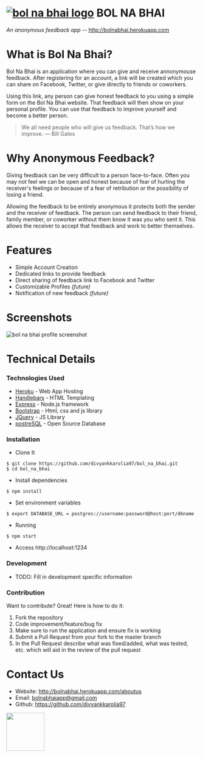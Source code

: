 # [![bol na bhai logo](/static/favicon.png)](http://bolnabhai.herokuapp.com) BOL NA BHAI
_An anonymous feedback app_
 -- http://bolnabhai.herokuapp.com

# What is Bol Na Bhai?

Bol Na Bhai is an application where you can give and receive annonymouse feedback. After registering for an account, a link will be created which you can share on Facebook, Twitter, or give directly to friends or coworkers.

Using this link, any person can give honest feedback to you using a simple form on the Bol Na Bhai website. That feedback will then show on your personal profile. You can use that feedback to improve yourself and become a better person.

> We all need people who will give us feedback. That’s how we improve.
> — Bill Gates

# Why Anonymous Feedback?

Giving feedback can be very difficult to a person face-to-face. Often you may not feel we can be open and honest because of fear of hurting the receiver's feelings or because of a fear of retribution or the possibility of losing a friend.

Allowing the feedback to be entirely anonymous it protects both the sender and the receiver of feedback. The person can send feedback to their friend, family member, or coworker without them know it was you who sent it. This allows the receiver to accept that feedback and work to better themselves.

# Features
  - Simple Account Creation
  - Dedicated links to provide feedback
  - Direct sharing of feedback link to Facebook and Twitter
  - Customizable Profiles _(future)_
  - Notification of new feedback _(future)_

# Screenshots

![bol na bhai profile screenshot](/static/SCREENSHOTS/2017-10-01_Profile.png)


# Technical Details

### Technologies Used
* [Heroku](https://www.heroku.com/) - Web App Hosting
* [Handlebars](http://handlebarsjs.com/) - HTML Templating
* [Express](https://expressjs.com/) - Node.js framework
* [Bootstrap](http://getbootstrap.com/) - Html, css and js library
* [JQuery](https://jquery.com/) - JS Library
* [postreSQL](https://www.postgresql.org/) - Open Source Database

### Installation

* Clone It
```
$ git clone https://github.com/divyankkarolia97/bol_na_bhai.git
$ cd bol_na_bhai
```
* Install dependencies
```
$ npm install
```
* Set environment variables
```
$ export DATABASE_URL = postgres://username:password@host:port/dbname
```
* Running
```
$ npm start
```
* Access http://localhost:1234

### Development
* TODO: Fill in development specific information

### Contribution
Want to contribute? Great! Here is how to do it:
1) Fork the repository
2) Code improvement/feature/bug fix
3) Make sure to run the application and ensure fix is working
4) Submit a Pull Request from your fork to the master branch
5) In the Pull Request describe what was fixed/added, what was tested, etc. which will aid in the review of the pull request

# Contact Us
* Website: http://bolnabhai.herokuapp.com/aboutus
* Email: bolnabhaiapp@gmail.com
* Github: https://github.com/divyankkarolia97
<img src="/userImages/divyankkarolia97.jpg" width="100">
